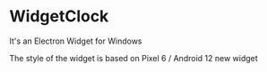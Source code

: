 # WidgetClock

It's an Electron Widget for Windows 

The style of the widget is based on Pixel 6 / Android 12 new widget 
